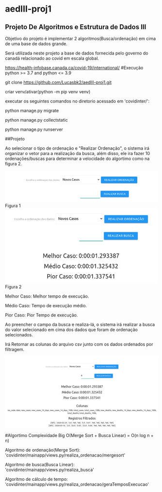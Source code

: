 # aedIII-proj1
## Projeto De Algoritmos e Estrutura de Dados III
Objetivo do projeto é implementar 2 algoritmos(Busca/ordenação) em cima de uma base de dados grande.

Será utilizada neste projeto a base de dados fornecida pelo governo do canadá relacionado ao covid em escala global.

https://health-infobase.canada.ca/covid-19/international/
#Execução
python >= 3.7 and python <= 3.9

git clone https://github.com/Lucasbk2/aedIII-proj1.git

criar venv/ativar(python -m pip venv venv)

executar os seguintes comandos no diretorio acessado em 'covidinter/':

python manage.py migrate

python manage.py collectstatic

python manage.py runserver

##Projeto

Ao selecionar o tipo de ordenação e "Realizar Ordenação", o sistema irá organizar o vetor para a realização da busca, além disso, ele ira fazer 10 ordenações/buscas para determinar a velocidade do algortimo como na figura 2.

![Figura 1](./covidinter/mainapp/static/mainapp/images/c1.png)
Figura 1
![Figura 2](./covidinter/mainapp/static/mainapp/images/c2.png)
Figura 2

Melhor Caso: Melhor tempo de execução.

Médio Caso: Tempo de execução médio.

Pior Caso: Pior Tempo de execução.

Ao preencher o campo da busca e realiza-lá, o sistema irá realizar a busca do valor selecionado em cima dos dados que foram de ordenação selecionados.

Irá Retornar as colunas do arquivo csv junto com os dados ordenados por filtragem.

![Figura 3](./covidinter/mainapp/static/mainapp/images/c3.png)

#Algortimo
Complexidade Big O(Merge Sort + Busca Linear) = O(n log n + n)

Algoritmo de ordenação(Merge Sort): 'covidinter/mainapp/views.py/realiza_ordenacao/mergesort'

Algoritmo de busca(Busca Linear): 'covidinter/mainapp/views.py/realiza_busca'

Algoritmo de cálculo de tempo: 'covidinter/mainapp/views.py/realiza_ordenacao/geraTemposExecucao'